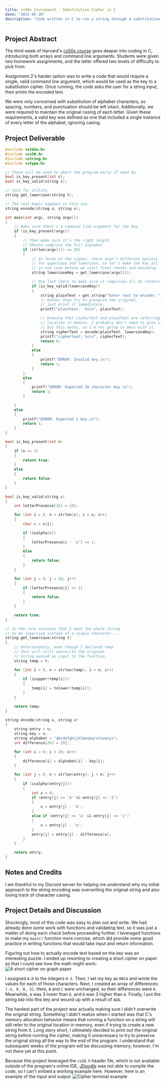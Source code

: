 ```yaml
---
title: cs50x Coursework - Substitution Cipher in C
date: "2021-05-26"
description: "Code written in C to run a string through a substitution cipher and return the encoded text."
---
```

## Project Abstract
The third week of Harvard's [cs50x course](https://cs50.harvard.edu/x/2021/) goes deeper into coding in C, introducing both arrays and command line arguments. Students were given two homework assignments, and the latter offered two levels of difficulty to pick from.

Assignment 2's harder option was to write a code that would require a single, valid command line argument, which would be used as the key to a substitution cipher. Once running, the code asks the user for a string input, then prints the encoded text.

We were only concerned with substitution of alphabet characters, so spacing, numbers, and punctuation should be left intact. Additionally, we were required to maintain the original casing of each letter. Given these requirements, a valid key was defined as one that included a single instance of every letter of the alphabet, ignoring casing.

## Project Deliverable

```c
#include <stdio.h>
#include <cs50.h>
#include <string.h>
#include <ctype.h>

// These will be used to abort the program early if need be.
bool is_key_present(int n);
bool is_key_valid(string s);

// Just for utility.
string get_lowercase(string t);

// The real magic happens in this one.
string encode(string u, string v);

int main(int argc, string argv[])
{
    // Make sure there's a command line argument for the key.
    if (is_key_present(argc))
    {
        // Then make sure it's the right length.
        // Should comprise the full alphabet.
        if (strlen(argv[1]) == 26)
        {
            // In terms of the cipher, there aren't different options
            // for uppercase and lowercase, so let's make the key all
            // in one case before we start final checks and encoding.
            string lowercaseKey = get_lowercase(argv[1]);

            // One last check to make sure it comprises all 26 letters - no more, no less.
            if (is_key_valid(lowercaseKey))
            {
                string plainText = get_string("Enter text to encode: ");
                // Rather than try to preserve the original,
                // just print it immediately.
                printf("plaintext:  %s\n", plainText);

                // Knowing that cipherText and plainText are referring to the same
                // location in memory, I probably don't need to give it another name,
                // but this works, so I'm not going to mess with it.
                string cipherText = encode(plainText, lowercaseKey);
                printf("ciphertext: %s\n", cipherText);
                return 0;
            }
            else
            {
                printf("ERROR: Invalid key.\n");
                return 1;
            }
        }
        else
        {
            printf("ERROR: Expected 26 character key.\n");
            return 1;
        }

    }
    else
    {
        printf("ERROR: Expected 1 key.\n");
        return 1;
    }
}

bool is_key_present(int n)
{
    if (n == 2)
    {
        return true;
    }
    else
    {
        return false;
    }
}

bool is_key_valid(string s)
{
    int letterPresence[26] = {0};

    for (int i = 0, n = strlen(s); i < n; i++)
    {
        char c = s[i];

        if (isalpha(c))
        {
            letterPresence[c - 'a'] += 1;
        }
        else
        {
            return false;
        }
    }

    for (int j = 0; j < 26; j++)
    {
        if (letterPresence[j] != 1)
        {
            return false;
        }
    }

    return true;
}

// In the rare occasion that I want the whole string
// to be lowercase instead of a single character...
string get_lowercase(string t)
{
    // Unfortunately, even though I declared temp
    // this will still overwrite the original
    // string passed as input to the function.
    string temp = t;

    for (int i = 0, n = strlen(temp); i < n; i++)
    {
        if (isupper(temp[i]))
        {
            temp[i] = tolower(temp[i]);
        }
    }

    return temp;
}

string encode(string u, string v)
{
    string entry = u;
    string key = v;
    string alphabet = "abcdefghijklmnopqrstuvwxyz";
    int difference[26] = {0};

    for (int i = 0; i < 26; i++)
    {
        difference[i] = alphabet[i] - key[i];
    }

    for (int j = 0, n = strlen(entry); j < n; j++)
    {
        if (isalpha(entry[j]))
        {
            int x = 0;
            if (entry[j] >= 'A' && entry[j] <= 'Z')
            {
                x = entry[j] - 'A';
            }
            else if (entry[j] >= 'a' && entry[j] <= 'z')
            {
                x = entry[j] - 'a';
            }
            entry[j] = entry[j] - difference[x];
        }
    }

    return entry;
}
```

## Notes and Credits
I am thankful to my Discord server for helping me understand why my initial approach to the string encoding was overwriting the original string and also losing track of character casing.

## Project Details and Discussion
Shockingly, most of this code was easy to plan out and write. We had already done some work with functions and validating text, so it was just a matter of doing each check before proceeding further. I leveraged functions to make my `main()` function more concise, which did provide some good practice in writing functions that would take input and return information.

Figuring out how to actually encode text based on the key was an interesting puzzle. I ended up resorting to creating a short cipher on paper so that I could see how the math might work:
![A short cipher on graph paper](./cipher-notes.png)

I assigned `A-D` to the integers `0-3`. Then, I set my key as `DBCA` and wrote the values for each of those characters. Next, I created an array of differences: `[-3, 0, 0, 3]`. Here, `B` and `C` were unchanged, so their differences were `0`. Meanwhile, `A` was 3 lower than `D`, and `D` was 3 higher than `A`. Finally, I put the string `DAD` into this key and wound up with a result of `ADA`.

The hardest part of the project was actually making sure I didn't overwrite the original string. Something I didn't realize when I started was that C's memory allocation behavior means that running a function on a string will still refer to the original location in memory, even if trying to create a new string from it. Long story short, I ultimately decided to print out the original string before running the cipher, making it unnecessary to try to preserve the original string all the way to the end of the program. I understand that subsequent weeks of the program will be discussing memory; however, I'm not there yet at this point.

Because this project leveraged the `cs50.h` header file, which is not available outside of the program's online IDE, [JDoodle](https://www.jdoodle.com/) was not able to compile the code, so I can't embed a working example here. However, here is an example of the input and output:
![Cipher terminal example](./cipher-terminal.png)
